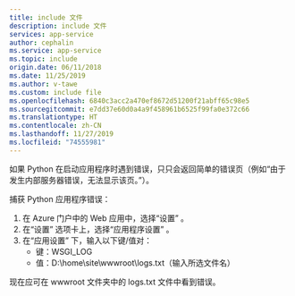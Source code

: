 ```yaml
---
title: include 文件
description: include 文件
services: app-service
author: cephalin
ms.service: app-service
ms.topic: include
origin.date: 06/11/2018
ms.date: 11/25/2019
ms.author: v-tawe
ms.custom: include file
ms.openlocfilehash: 6840c3acc2a470ef8672d51200f21abff65c98e5
ms.sourcegitcommit: e7dd37e60d0a4a9f458961b6525f99fa0e372c66
ms.translationtype: HT
ms.contentlocale: zh-CN
ms.lasthandoff: 11/27/2019
ms.locfileid: "74555981"
---
```

如果 Python 在启动应用程序时遇到错误，只只会返回简单的错误页（例如“由于发生内部服务器错误，无法显示该页。”）。

捕获 Python 应用程序错误：

1. 在 Azure 门户中的 Web 应用中，选择“设置”  。
2. 在“设置”  选项卡上，选择“应用程序设置”  。
3. 在“应用设置”  下，输入以下键/值对：
    * 键：WSGI_LOG
    * 值：D:\home\site\wwwroot\logs.txt（输入所选文件名）

现在应可在 wwwroot 文件夹中的 logs.txt 文件中看到错误。
